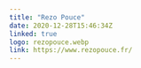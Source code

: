 ```yaml
---
title: "Rezo Pouce"
date: 2020-12-28T15:46:34Z
linked: true
logo: rezopouce.webp
link: https://www.rezopouce.fr/
---
```

